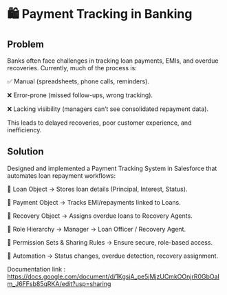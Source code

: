 # 🛍️ Payment Tracking in Banking 
## Problem 

Banks often face challenges in tracking loan payments, EMIs, and overdue recoveries. Currently, much of the process is:

✅ Manual (spreadsheets, phone calls, reminders).

❌ Error-prone (missed follow-ups, wrong tracking).

❌ Lacking visibility (managers can’t see consolidated repayment data).

This leads to delayed recoveries, poor customer experience, and inefficiency.
## Solution

Designed and implemented a Payment Tracking System in Salesforce that automates loan repayment workflows:

🔹 Loan Object → Stores loan details (Principal, Interest, Status).

🔹 Payment Object → Tracks EMI/repayments linked to Loans.

🔹 Recovery Object → Assigns overdue loans to Recovery Agents.

🔹 Role Hierarchy → Manager → Loan Officer / Recovery Agent.

🔹 Permission Sets & Sharing Rules → Ensure secure, role-based access.

🔹 Automation → Status changes, overdue detection, recovery assignment.

Documentation link :
https://docs.google.com/document/d/1KgsjA_pe5jMjzUCmkOOnjrR0GbOaIm_J6FFsb85qRKA/edit?usp=sharing



